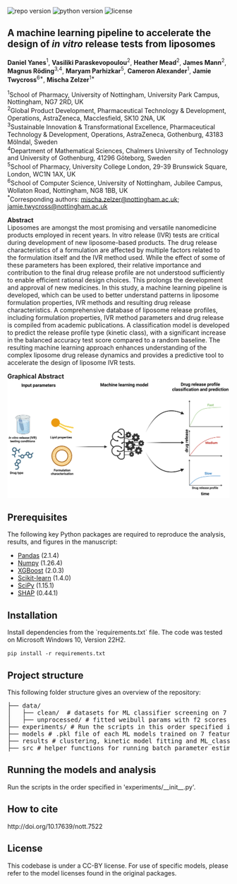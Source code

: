 ![repo version](https://img.shields.io/badge/Version-v.1.0-green)
![python version](https://img.shields.io/badge/python-3.12.1-blue)
![license](https://img.shields.io/badge/License-CC--BY-red)


<h2 id="Title">A machine learning pipeline to accelerate the design of <em>in vitro</em> release tests from liposomes</h2>


**Daniel Yanes**<sup>1</sup>, **Vasiliki Paraskevopoulou**<sup>2</sup>, **Heather Mead**<sup>2</sup>, **James Mann**<sup>2</sup>, **Magnus Röding**<sup>3,4</sup>, **Maryam Parhizkar**<sup>5</sup>, **Cameron Alexander**<sup>1</sup>, **Jamie Twycross**<sup>6*</sup>, **Mischa Zelzer**<sup>1*</sup>

<sup>1</sup>School of Pharmacy, University of Nottingham, University Park Campus, Nottingham, NG7 2RD, UK\
<sup>2</sup>Global Product Development, Pharmaceutical Technology & Development, Operations, AstraZeneca, Macclesfield, SK10 2NA, UK\
<sup>3</sup>Sustainable Innovation & Transformational Excellence, Pharmaceutical Technology & Development, Operations, AstraZeneca, Gothenburg, 43183 Mölndal, Sweden\
<sup>4</sup>Department of Mathematical Sciences, Chalmers University of Technology and University of Gothenburg, 41296 Göteborg, Sweden\
<sup>5</sup>School of Pharmacy, University College London, 29-39 Brunswick Square, London, WC1N 1AX, UK\
<sup>6</sup>School of Computer Science, University of Nottingham, Jubilee Campus, Wollaton Road, Nottingham, NG8 1BB, UK\
<sup>\*</sup>Corresponding authors: mischa.zelzer@nottingham.ac.uk; jamie.twycross@nottingham.ac.uk

**Abstract**\
Liposomes are amongst the most promising and versatile nanomedicine products employed in recent years. In vitro release (IVR) tests are critical during development of new liposome-based products. The drug release characteristics of a formulation are affected by multiple factors related to the formulation itself and the IVR method used. While the effect of some of these parameters has been explored, their relative importance and contribution to the final drug release profile are not understood sufficiently to enable efficient rational design choices. This prolongs the development and approval of new medicines. In this study, a machine learning pipeline is developed, which can be used to better understand patterns in liposome formulation properties, IVR methods and resulting drug release characteristics. A comprehensive database of liposome release profiles, including formulation properties, IVR method parameters and drug release is compiled from academic publications. A classification model is developed to predict the release profile type (kinetic class), with a significant increase in the balanced accuracy test score compared to a random baseline. The resulting machine learning approach enhances understanding of the complex liposome drug release dynamics and provides a predictive tool to accelerate the design of liposome IVR tests.   

**Graphical Abstract**\
![Figure 1](figures/ML_graphical_abstract.png?raw=true "Graphical Abstract")


<!-- Prerequisites-->
<h2 id="Prerequisites">Prerequisites</h2>

The following key Python packages are required to reproduce the analysis, results, and figures in the manuscript:

- [Pandas](https://pandas.pydata.org/) (2.1.4)  
- [Numpy](https://numpy.org/) (1.26.4)  
- [XGBoost](https://xgboost.readthedocs.io/) (2.0.3)  
- [Scikit-learn](https://scikit-learn.org/) (1.4.0)  
- [SciPy](https://docs.scipy.org/doc/) (1.15.1)  
- [SHAP](https://shap.readthedocs.io/en/latest/) (0.44.1)  


<h2 id="Installation">Installation</h2>
Install dependencies from the `requirements.txt` file. The code was tested on Microsoft Windows 10, Version 22H2.

```
pip install -r requirements.txt
```

<!-- Content-->
<h2 id="content">Project structure</h2>
This following folder structure gives an overview of the repository:

<pre>
├── data/
│   ├── clean/  # datasets for ML classifier screening on 7 and 9 features
│   ├── unprocessed/ # fitted weibull params with f2 scores > 50 & backend datasets 
├── experiments/ # Run the scripts in this order specified in __init__.py file to reproduce the analysis
├── models # .pkl file of each ML models trained on 7 features using stratified 5-fold cross validation
├── results # clustering, kinetic model fitting and ML_classifier evaluation files 
├── src # helper functions for running batch parameter estimation and data preprocessing 
</pre>

<h2 id="content">Running the models and analysis</h2> 
Run the scripts in the order specified in 'experiments/__init__.py'.

<!-- How to cite-->
<h2 id="How-to-cite">How to cite</h2>
http://doi.org/10.17639/nott.7522

<!-- License-->
<h2 id="License">License</h2>
This codebase is under a CC-BY license. For use of specific models, please refer to the model licenses found in the original 
packages.